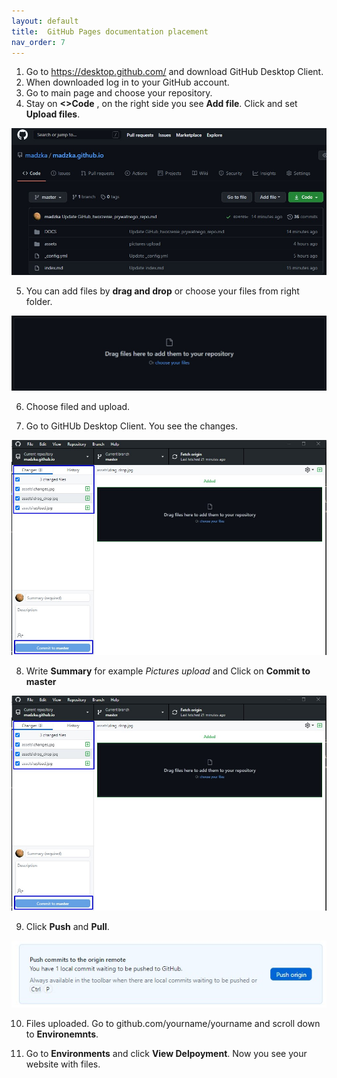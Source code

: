```yaml
---
layout: default
title:  GitHub Pages documentation placement
nav_order: 7
--- 
```


1. Go to https://desktop.github.com/ and download GitHub Desktop Client. 
2. When downloaded log in to your GitHub account. 
3. Go to main page and choose your repository. 
4. Stay on **<>Code** , on the right side you see **Add file**. Click and set **Upload files**.  

![Alt Text for image](/assets/upload.jpg)

5. You can add files by **drag and drop** or choose your files from right folder. 

![Alt Text for image](/assets/drag_drop.jpg)

6. Choose filed and upload. 

7. Go to GitHUb Desktop Client. You see the changes. 

![Alt Text for image](/assets/changes.jpg) 

8. Write **Summary** for example *Pictures upload* and  Click on **Commit to master**

![Alt Text for image](/assets/changes.jpg) 

9. Click **Push** and **Pull**.

![Alt Text for image](/assets/push.jpg) 

10. Files uploaded. Go to github.com/yourname/yourname and scroll down to **Environemnts**. 
    
11. Go to **Environments** and click **View Delpoyment**. Now you see your website with files.  


